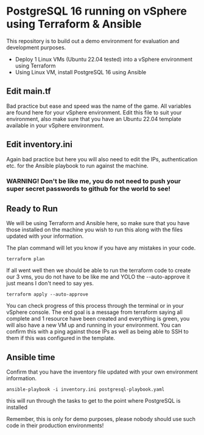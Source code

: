 # PostgreSQL 16 running on vSphere using Terraform & Ansible

This repository is to build out a demo environment for evaluation and development purposes. 

- Deploy 1 Linux VMs (Ubuntu 22.04 tested) into a vSphere environment using Terraform 
- Using Linux VM, install PostgreSQL 16 using Ansible 


## Edit main.tf 

Bad practice but ease and speed was the name of the game. All variables are found here for your vSphere environment. Edit this file to suit your environment, also make sure 
that you have an Ubuntu 22.04 template available in your vSphere environment. 

## Edit inventory.ini 

Again bad practice but here you will also need to edit the IPs, authentication etc. for the Ansible playbook to run against the machine. 

### WARNING! Don't be like me, you do not need to push your super secret passwords to github for the world to see! 

## Ready to Run 

We will be using Terraform and Ansible here, so make sure that you have those installed on the machine you wish to run this along with the files updated with your 
information. 

The plan command will let you know if you have any mistakes in your code. 

`terraform plan` 

If all went well then we should be able to run the terraform code to create our 3 vms, you do not have to be like me and YOLO the --auto-approve it just means 
I don't need to say yes. 

`terraform apply --auto-approve`

You can check progress of this process through the terminal or in your vSphere console. The end goal is a message from terraform saying all complete and 1 resource
have been created and everything is green, you will also have a new VM up and running in your environment. You can confirm this with a ping against those IPs
as well as being able to SSH to them if this was configured in the template. 

## Ansible time 

Confirm that you have the inventory file updated with your own environment information. 

`ansible-playbook -i inventory.ini postgresql-playbook.yaml` 

this will run through the tasks to get to the point where PostgreSQL is installed

Remember, this is only for demo purposes, please nobody should use such code in their production environments!  
